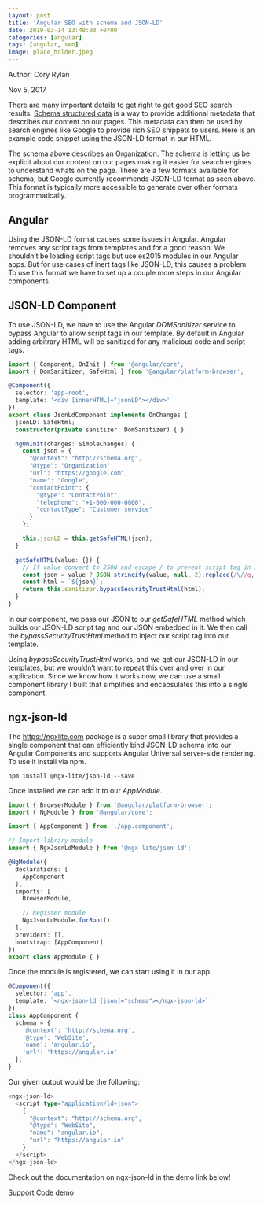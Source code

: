 ```yaml
---
layout: post
title: 'Angular SEO with schema and JSON-LD'
date: 2019-03-14 13:40:00 +0700
categories: [angular]
tags: [angular, seo]
image: place_holder.jpeg
---
```


Author: Cory Rylan

Nov 5, 2017 

There are many important details to get right to get good SEO search results. [Schema structured data](https://developers.google.com/search/docs/guides/intro-structured-data) is a way to provide additional metadata that describes our content on our pages. This metadata can then be used by search engines like Google to provide rich SEO snippets to users. Here is an example code snippet using the JSON-LD format in our HTML.

The schema above describes an Organization. The schema is letting us be explicit about our content on our pages making it easier for search engines to understand whats on the page. There are a few formats available for schema, but Google currently recommends JSON-LD format as seen above. This format is typically more accessible to generate over other formats programmatically.

## Angular

Using the JSON-LD format causes some issues in Angular. Angular removes any script tags from templates and for a good reason. We shouldn’t be loading script tags but use es2015 modules in our Angular apps. But for use cases of inert tags like JSON-LD, this causes a problem. To use this format we have to set up a couple more steps in our Angular components.

## JSON-LD Component

To use JSON-LD, we have to use the Angular *DOMSanitizer* service to bypass Angular to allow script tags in our template. By default in Angular adding arbitrary HTML will be sanitized for any malicious code and script tags.

```typescript
import { Component, OnInit } from '@angular/core';
import { DomSanitizer, SafeHtml } from '@angular/platform-browser';

@Component({
  selector: 'app-root',
  template: '<div [innerHTML]="jsonLD"></div>'
})
export class JsonLdComponent implements OnChanges {
  jsonLD: SafeHtml;
  constructor(private sanitizer: DomSanitizer) { }

  ngOnInit(changes: SimpleChanges) {
    const json = {
      "@context": "http://schema.org",
      "@type": "Organization",
      "url": "https://google.com",
      "name": "Google",
      "contactPoint": {
        "@type": "ContactPoint",
        "telephone": "+1-000-000-0000",
        "contactType": "Customer service"
      }
    };

    this.jsonLD = this.getSafeHTML(json);
  }

  getSafeHTML(value: {}) {
    // If value convert to JSON and escape / to prevent script tag in JSON
    const json = value ? JSON.stringify(value, null, 2).replace(/\//g, '\\/') : '';
    const html = `${json}`;
    return this.sanitizer.bypassSecurityTrustHtml(html);
  }
}

```

In our component, we pass our JSON to our *getSafeHTML* method which builds our JSON-LD script tag and our JSON embedded in it. We then call the *bypassSecurityTrustHtml* method to inject our script tag into our template.

Using *bypassSecurityTrustHtml* works, and we get our JSON-LD in our templates, but we wouldn’t want to repeat this over and over in our application. Since we know how it works now, we can use a small component library I built that simplifies and encapsulates this into a single component.

## ngx-json-ld

The https://ngxlite.com package is a super small library that provides a single component that can efficiently bind JSON-LD schema into our Angular Components and supports Angular Universal server-side rendering. To use it install via npm.

```
npm install @ngx-lite/json-ld --save
```

Once installed we can add it to our *AppModule*.

```typescript
import { BrowserModule } from '@angular/platform-browser';
import { NgModule } from '@angular/core';

import { AppComponent } from './app.component';

// Import library module
import { NgxJsonLdModule } from '@ngx-lite/json-ld';

@NgModule({
  declarations: [
    AppComponent
  ],
  imports: [
    BrowserModule,

    // Register module
    NgxJsonLdModule.forRoot()
  ],
  providers: [],
  bootstrap: [AppComponent]
})
export class AppModule { }
```

Once the module is registered, we can start using it in our app.

```typescript
@Component({
  selector: 'app',
  template: `<ngx-json-ld [json]="schema"></ngx-json-ld>`
})
class AppComponent {
  schema = {
    '@context': 'http://schema.org',
    '@type': 'WebSite',
    'name': 'angular.io',
    'url': 'https://angular.io'
  };
}
```

Our given output would be the following:

```typescript
<ngx-json-ld>
  <script type="application/ld+json">
    {
      "@context": "http://schema.org",
      "@type": "WebSite",
      "name": "angular.io",
      "url": "https://angular.io"
    }
  </script>
</ngx-json-ld>
```

Check out the documentation on ngx-json-ld in the demo link below!

[Support](https://www.patreon.com/bePatron?u=10431713)
[Code demo](https://ngxlite.com/docs/json-ld)